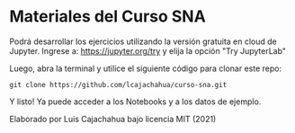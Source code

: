 # Materiales del Curso SNA

Podrá desarrollar los ejercicios utilizando la versión gratuita en cloud de Jupyter. Ingrese a: https://jupyter.org/try y elija la opción "Try JupyterLab"

Luego, abra la terminal y utilice el siguiente código para clonar este repo:

```
git clone https://github.com/lcajachahua/curso-sna.git
```

Y listo! Ya puede acceder a los Notebooks y a los datos de ejemplo.




Elaborado por Luis Cajachahua bajo licencia MIT (2021)
